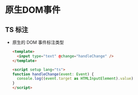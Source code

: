 # 原生DOM事件

## TS 标注

+ 原生的 DOM 事件标注类型

  ```html
  <template>
    <input type="text" @change="handleChange" />
  </template>

  <script setup lang="ts">
  function handleChange(event: Event) {
    console.log((event.target as HTMLInputElement).value)
  }
  </script>
  ```

